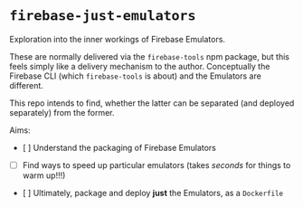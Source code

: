 # `firebase-just-emulators`

Exploration into the inner workings of Firebase Emulators.

These are normally delivered via the `firebase-tools` npm package, but this feels simply like a delivery mechanism to the author. Conceptually the Firebase CLI (which `firebase-tools` is about) and the Emulators are different.

This repo intends to find, whether the latter can be separated (and deployed separately) from the former.

Aims:

- [ ] Understand the packaging of Firebase Emulators
- [ ] Find ways to speed up particular emulators (takes *seconds* for things to warm up!!!)
- [ ] Ultimately, package and deploy **just** the Emulators, as a `Dockerfile`

